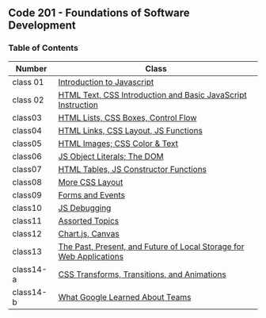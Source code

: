 

## Code 201 - Foundations of Software Development
### Table of Contents
| Number     |Class|
| -----------|-----------|
|class 01|[Introduction to Javascript](https://enasbatayneh.github.io/Reading-notes_201/class-01)|
|class 02|[HTML Text, CSS Introduction and Basic JavaScript Instruction](https://enasbatayneh.github.io/Reading-notes_201/class-02)|
|class03|[HTML Lists, CSS Boxes, Control Flow](https://enasbatayneh.github.io/Reading-notes_201/class03)|
|class04|[HTML Links, CSS Layout, JS Functions](https://enasbatayneh.github.io/Reading-notes_201/class04)|
|class05|[HTML Images; CSS Color & Text](https://enasbatayneh.github.io/Reading-notes_201/class05)|
|class06|[JS Object Literals; The DOM](https://enasbatayneh.github.io/Reading-notes_201/class06)|
|class07|[HTML Tables, JS Constructor Functions](https://enasbatayneh.github.io/Reading-notes_201/class07)|
|class08|[More CSS Layout](https://enasbatayneh.github.io/Reading-notes_201/class08)|
|class09|[Forms and Events](https://enasbatayneh.github.io/Reading-notes_201/class09)|
|class10|[JS Debugging](https://enasbatayneh.github.io/Reading-notes_201/class10)|
|class11|[Assorted Topics](https://enasbatayneh.github.io/Reading-notes_201/class11)|
|class12|[Chart.js, Canvas](https://enasbatayneh.github.io/Reading-notes_201/class12)|
|class13|[The Past, Present, and Future of Local Storage for Web Applications](https://enasbatayneh.github.io/Reading-notes_201/class13)|
|class14-a|[CSS Transforms, Transitions, and Animations](https://enasbatayneh.github.io/Reading-notes_201/class14-a)|
|class14-b|[What Google Learned About Teams](https://enasbatayneh.github.io/Reading-notes_201/class14-b)|
